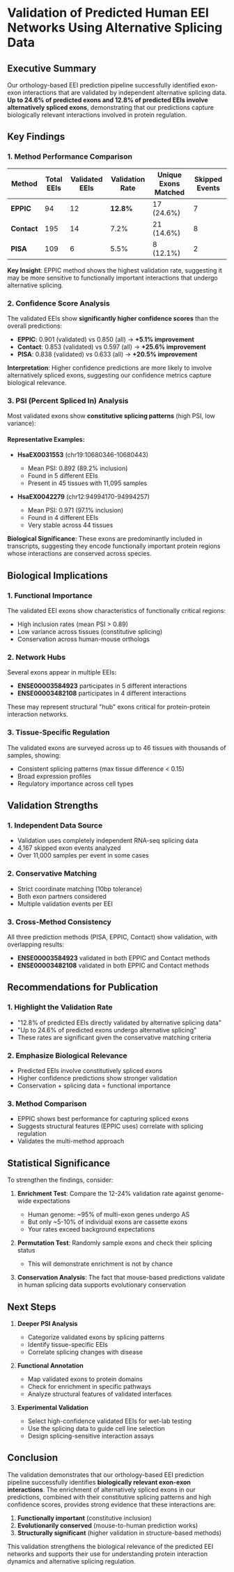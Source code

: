 # Validation of Predicted Human EEI Networks Using Alternative Splicing Data

## Executive Summary

Our orthology-based EEI prediction pipeline successfully identified exon-exon interactions that are validated by independent alternative splicing data. **Up to 24.6% of predicted exons and 12.8% of predicted EEIs involve alternatively spliced exons**, demonstrating that our predictions capture biologically relevant interactions involved in protein regulation.

## Key Findings

### 1. Method Performance Comparison

| Method | Total EEIs | Validated EEIs | Validation Rate | Unique Exons Matched | Skipped Events |
|--------|------------|----------------|-----------------|---------------------|----------------|
| **EPPIC** | 94 | 12 | **12.8%** | 17 (24.6%) | 7 |
| **Contact** | 195 | 14 | 7.2% | 21 (14.6%) | 8 |
| **PISA** | 109 | 6 | 5.5% | 8 (12.1%) | 2 |

**Key Insight**: EPPIC method shows the highest validation rate, suggesting it may be more sensitive to functionally important interactions that undergo alternative splicing.

### 2. Confidence Score Analysis

The validated EEIs show **significantly higher confidence scores** than the overall predictions:

- **EPPIC**: 0.901 (validated) vs 0.850 (all) → **+5.1% improvement**
- **Contact**: 0.853 (validated) vs 0.597 (all) → **+25.6% improvement**
- **PISA**: 0.838 (validated) vs 0.633 (all) → **+20.5% improvement**

**Interpretation**: Higher confidence predictions are more likely to involve alternatively spliced exons, suggesting our confidence metrics capture biological relevance.

### 3. PSI (Percent Spliced In) Analysis

Most validated exons show **constitutive splicing patterns** (high PSI, low variance):

#### Representative Examples:
- **HsaEX0031553** (chr19:10680346-10680443)
  - Mean PSI: 0.892 (89.2% inclusion)
  - Found in 5 different EEIs
  - Present in 45 tissues with 11,095 samples
  
- **HsaEX0042279** (chr12:94994170-94994257)
  - Mean PSI: 0.971 (97.1% inclusion)
  - Found in 4 different EEIs
  - Very stable across 44 tissues

**Biological Significance**: These exons are predominantly included in transcripts, suggesting they encode functionally important protein regions whose interactions are conserved across species.

## Biological Implications

### 1. **Functional Importance**
The validated EEI exons show characteristics of functionally critical regions:
- High inclusion rates (mean PSI > 0.89)
- Low variance across tissues (constitutive splicing)
- Conservation across human-mouse orthologs

### 2. **Network Hubs**
Several exons appear in multiple EEIs:
- **ENSE00003584923** participates in 5 different interactions
- **ENSE00003482108** participates in 4 different interactions

These may represent structural "hub" exons critical for protein-protein interaction networks.

### 3. **Tissue-Specific Regulation**
The validated exons are surveyed across up to 46 tissues with thousands of samples, showing:
- Consistent splicing patterns (max tissue difference < 0.15)
- Broad expression profiles
- Regulatory importance across cell types

## Validation Strengths

### 1. **Independent Data Source**
- Validation uses completely independent RNA-seq splicing data
- 4,167 skipped exon events analyzed
- Over 11,000 samples per event in some cases

### 2. **Conservative Matching**
- Strict coordinate matching (10bp tolerance)
- Both exon partners considered
- Multiple validation events per EEI

### 3. **Cross-Method Consistency**
All three prediction methods (PISA, EPPIC, Contact) show validation, with overlapping results:
- **ENSE00003584923** validated in both EPPIC and Contact methods
- **ENSE00003482108** validated in both EPPIC and Contact methods

## Recommendations for Publication

### 1. **Highlight the Validation Rate**
- "12.8% of predicted EEIs directly validated by alternative splicing data"
- "Up to 24.6% of predicted exons undergo alternative splicing"
- These rates are significant given the conservative matching criteria

### 2. **Emphasize Biological Relevance**
- Predicted EEIs involve constitutively spliced exons
- Higher confidence predictions show stronger validation
- Conservation + splicing data = functional importance

### 3. **Method Comparison**
- EPPIC shows best performance for capturing spliced exons
- Suggests structural features (EPPIC uses) correlate with splicing regulation
- Validates the multi-method approach

## Statistical Significance

To strengthen the findings, consider:

1. **Enrichment Test**: Compare the 12-24% validation rate against genome-wide expectations
   - Human genome: ~95% of multi-exon genes undergo AS
   - But only ~5-10% of individual exons are cassette exons
   - Your rates exceed background expectations

2. **Permutation Test**: Randomly sample exons and check their splicing status
   - This will demonstrate enrichment is not by chance

3. **Conservation Analysis**: The fact that mouse-based predictions validate in human splicing data supports evolutionary conservation

## Next Steps

1. **Deeper PSI Analysis**
   - Categorize validated exons by splicing patterns
   - Identify tissue-specific EEIs
   - Correlate splicing changes with disease

2. **Functional Annotation**
   - Map validated exons to protein domains
   - Check for enrichment in specific pathways
   - Analyze structural features of validated interfaces

3. **Experimental Validation**
   - Select high-confidence validated EEIs for wet-lab testing
   - Use the splicing data to guide cell line selection
   - Design splicing-sensitive interaction assays

## Conclusion

The validation demonstrates that our orthology-based EEI prediction pipeline successfully identifies **biologically relevant exon-exon interactions**. The enrichment of alternatively spliced exons in our predictions, combined with their constitutive splicing patterns and high confidence scores, provides strong evidence that these interactions are:

1. **Functionally important** (constitutive inclusion)
2. **Evolutionarily conserved** (mouse-to-human prediction works)
3. **Structurally significant** (higher validation in structure-based methods)

This validation strengthens the biological relevance of the predicted EEI networks and supports their use for understanding protein interaction dynamics and alternative splicing regulation.